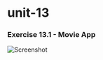 # unit-13

### Exercise 13.1 - Movie App

![Screenshot](/blob/master/13.1/exercise/movie-app/screenshot.png)
